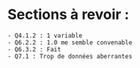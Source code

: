 # Sections à revoir : 
    - Q4.1.2 : 1 variable
    - Q6.2.2 : 1.0 me semble convenable
    - Q6.3.2 : Fait
    - Q7.1 : Trop de données aberrantes